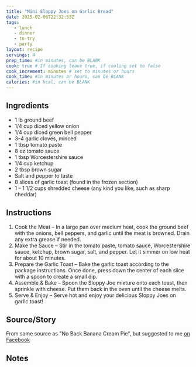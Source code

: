 ```yaml
---
title: "Mini Sloppy Joes on Garlic Bread"
date: 2025-02-06T22:32:53Z
tags:
   - lunch
   - dinner
   - to-try
   - party
layout: recipe
servings: 4
prep_time: #in minutes, can be BLANK
cook: true # If cooking leave true, if cooling set to false
cook_increment: minutes # set to minutes or hours
cook_time: #in minutes or hours, can be BLANK
calories: #in kcal, can be BLANK
---
```


## Ingredients

- 1 lb ground beef
- 1/4 cup diced yellow onion
- 1/4 cup diced green bell pepper
- 3–4 garlic cloves, minced
- 1 tbsp tomato paste
- 8 oz tomato sauce
- 1 tbsp Worcestershire sauce
- 1/4 cup ketchup
- 2 tbsp brown sugar
- Salt and pepper to taste
- 8 slices of garlic toast (found in the frozen section)
- 1 – 1 1/2 cups shredded cheese (any kind you like, such as sharp cheddar)

## Instructions

1. Cook the Meat – In a large pan over medium heat, cook the ground beef with the onions, bell peppers, and garlic until the meat is browned. Drain any extra grease if needed.
2. Make the Sauce – Stir in the tomato paste, tomato sauce, Worcestershire sauce, ketchup, brown sugar, salt, and pepper. Let it simmer on low heat for about 10 minutes.
3. Prepare the Garlic Toast – Bake the garlic toast according to the package instructions. Once done, press down the center of each slice with a spoon to create a small dip.
4. Assemble & Bake – Spoon the Sloppy Joe mixture onto each toast, then sprinkle with cheese. Put them back in the oven until the cheese melts.
5. Serve & Enjoy – Serve hot and enjoy your delicious Sloppy Joes on garlic toast!

## Source/Story

From same source as "No Back Banana Cream Pie", but suggested to me [on Facebook](https://www.facebook.com/photo/?fbid=590024273909894&set=a.102742449304748)

## Notes

[^1]: Details